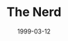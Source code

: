 ---
title: The Nerd
date: 1999-03-12
opening_date: 1999-03-12
closing_date: 1999-03-27
layout: productions
playbill:
Theatre: Theatre Jacksonville
Venue: Little Theatre
cast:
- Willum Cubbert: Glen Simoneaux
- Axel Hammond: Scott J. Smith
- Tansy McGinnis: Jennifer Pogachnik Odom
- Warnock Waldgrave: Mark Tessier
- Clelia Waldrgrave: Sandra S. Spurney
- Thor: Joseph Black
- The Nerd: Josh Greyton
crew:
- Director: Gregory Leute
- Stage Manager: Marie C. Cook
- Scenic and Lighting Design: Andrew J. Way
- Assistant Director: Bacot Wright
- Assistant Technical Director: James Wright
- Set Construction:
  - Manuel Bello
  - Jon Bennett
  - Ashira Brook
  - Nick Haralambou
  - Faith Ortega
  - Gloria Pepe
  - Mary Swanson
- Set Dresser: Valerie Howard
- Lighting Technician: Jon Bennett
- Sound Design: Andrew J. Way
- Sound Technician: Mary Swanson
- Costumer: Bacot Wright
- Properties Acquisition: Amanda Jane McConnell
- Properties and Run Crew:
  - Ashira Brook
  - Nick Haralambou
  - Faith Ortega
  - Gloria Pepe
  - Marcy Stolikrt
  - Maureen Hill
- Volunteer Coordinator: Lovelle MacLean
- Box Office Services: Cherri Stratton
- Educational Resources: Noble Lee Lester
orchestra:
---